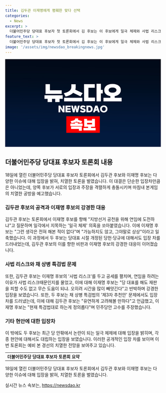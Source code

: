 ```yaml
---
title: 김두관 이재명에게 폄훼한 맞다 선택
categories:
  - News
excerpt: >
  더불어민주당 당대표 후보자 첫 토론회에서 김 후보는 이 후보에게 일극 체제와 사법 리스크를 공격하며 충돌했다. 두 후보의 채상병 특검 3자 추천안 입장차도 더 두드러지며 전당대회까지 치열한 공방을 예고했다. 이 후보는 연임에 도전과 관련해 가능성이 없다고 일축했으며, 기타 당헌·당규 등에 대한 설전도 벌였다. 당 대표 후보들은 현안에 대한 입장차도 과감히 공개했다.
feature_text: >
  더불어민주당 당대표 후보자 첫 토론회에서 김 후보는 이 후보에게 일극 체제와 사법 리스크를 공격하며 충돌했다. 두 후보의 채상병 특검 3자 추천안 입장차도 더 두드러지며 전당대회까지 치열한 공방을 예고했다. 이 후보는 연임에 도전과 관련해 가능성이 없다고 일축했으며, 기타 당헌·당규 등에 대한 설전도 벌였다. 당 대표 후보들은 현안에 대한 입장차도 과감히 공개했다.
image: '/assets/img/newsdao_breakingnews.jpg'
---
```


<p><img src="/assets/img/newsdao_breakingnews.jpg" alt="flaretime 속보" /></p>

<h2 data-ke-size="size26">더불어민주당 당대표 후보자 토론회 내용</h2>

<p data-ke-size="size16">18일에 열린 더불어민주당 당대표 후보자 토론회에서 김두관 후보와 이재명 후보는 다양한 이슈에 대해 입장을 밝혀, 치열한 토론을 벌였습니다. 이 대결은 단순한 입장차만큼은 아니었는데, 양쪽 후보가 서로의 입장과 주장을 격렬하게 충돌시키며 마침내 본게임의 치열한 공방을 예고했습니다.</p>

<h3 data-ke-size="size23">김두관 후보의 공격과 이재명 후보의 강경한 대응</h3>

<p data-ke-size="size16">김두관 후보는 토론회에서 이재명 후보를 향해 "지방선거 공천을 위해 연임에 도전하냐"고 질문하며 일각에서 지목하는 '일극 체제' 의혹을 쏘아붙였습니다. 이에 이재명 후보는 "그런 생각은 전혀 해본 적이 없다"며 "가능하지도 않고, 그야말로 상상"이라고 일축했습니다. 이 과정에서 두 후보는 당대표 시절 개정된 당헌·당규에 대해서도 입장 차를 드러내었는데, 김두관 후보의 이를 향한 비판과 이재명 후보의 강경한 대응이 이어졌습니다.</p>

<h3 data-ke-size="size23">사법 리스크와 채 상병 특검법 문제</h3>

<p data-ke-size="size16">또한, 김두관 후보는 이재명 후보의 '사법 리스크'를 두고 공세를 펼치며, 연임을 하려는 이유가 사법 리스크때문인지를 물었고, 이에 대해 이재명 후보는 "당 대표를 해도 재판을 피할 수도 없고 무슨 도움이 되냐. 오히려 시간을 많이 빼앗긴다"고 반박하며 강경한 입장을 보였습니다. 또한, 두 후보는 채 상병 특검법의 '제3자 추천안' 문제에서도 입장 차를 드러냈는데, 이에 대해 김두관 후보는 "유연하게 고려해볼 만하다"고 언급했고, 이재명 후보는 "현재 특검법대로 하는게 정의롭다"며 민주당안 고수를 주장했습니다.</p>

<h3 data-ke-size="size23">기타 현안에 대한 입장차</h3>

<p data-ke-size="size16">이 밖에도 두 후보는 최근 당 안팎에서 논란이 되는 일극 체제에 대해 입장을 밝히며, 각종 현안에 대해서도 대립하는 입장을 보였습니다. 이러한 공개적인 입장 차를 보이며 이번 토론회는 예비 본 경선의 치열한 전망을 보여주고 있습니다. </p>

<table>
    <tr>
        <td style="text-align: center; height: 17px;"><b>더불어민주당 당대표 후보자 토론회 요약</b></td>
    </tr>
</table>

<p data-ke-size="size16">18일에 열린 더불어민주당 당대표 후보자 토론회에서 김두관 후보와 이재명 후보는 다양한 이슈에 대해 입장을 밝혀, 치열한 토론을 벌였습니다. </p>
실시간 뉴스 속보는, <a href="https://newsdao.kr" rel="dofollow">https://newsdao.kr</a>


